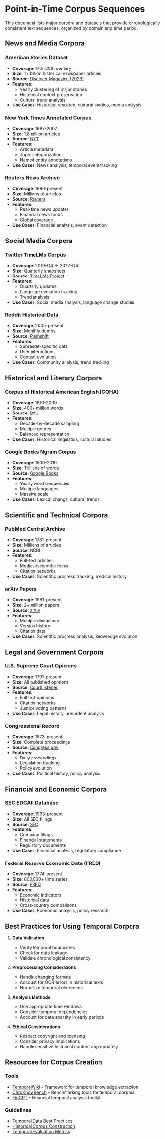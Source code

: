 # Point-in-Time Corpus Sequences

This document lists major corpora and datasets that provide chronologically consistent text sequences, organized by domain and time period.

## News and Media Corpora

### American Stories Dataset
- **Coverage**: 17th-20th century
- **Size**: 1+ billion historical newspaper articles
- **Source**: [Discover Magazine (2023)](https://discovermagazine.com)
- **Features**: 
  - Yearly clustering of major stories
  - Historical context preservation
  - Cultural trend analysis
- **Use Cases**: Historical research, cultural studies, media analysis

### New York Times Annotated Corpus
- **Coverage**: 1987-2007
- **Size**: 1.8 million articles
- **Source**: [NYT](https://catalog.ldc.upenn.edu/LDC2008T19)
- **Features**:
  - Article metadata
  - Topic categorization
  - Named entity annotations
- **Use Cases**: News analysis, temporal event tracking

### Reuters News Archive
- **Coverage**: 1996-present
- **Size**: Millions of articles
- **Source**: [Reuters](https://www.reuters.com)
- **Features**:
  - Real-time news updates
  - Financial news focus
  - Global coverage
- **Use Cases**: Financial analysis, event detection

## Social Media Corpora

### Twitter TimeLMs Corpus
- **Coverage**: 2019-Q4 → 2022-Q4
- **Size**: Quarterly snapshots
- **Source**: [TimeLMs Project](https://github.com/cardiffnlp/timelms)
- **Features**:
  - Quarterly updates
  - Language evolution tracking
  - Trend analysis
- **Use Cases**: Social media analysis, language change studies

### Reddit Historical Data
- **Coverage**: 2005-present
- **Size**: Monthly dumps
- **Source**: [Pushshift](https://pushshift.io)
- **Features**:
  - Subreddit-specific data
  - User interactions
  - Content evolution
- **Use Cases**: Community analysis, trend tracking

## Historical and Literary Corpora

### Corpus of Historical American English (COHA)
- **Coverage**: 1810-2009
- **Size**: 400+ million words
- **Source**: [BYU](https://www.english-corpora.org/coha/)
- **Features**:
  - Decade-by-decade sampling
  - Multiple genres
  - Balanced representation
- **Use Cases**: Historical linguistics, cultural studies

### Google Books Ngram Corpus
- **Coverage**: 1500-2019
- **Size**: Trillions of words
- **Source**: [Google Books](https://books.google.com/ngrams)
- **Features**:
  - Yearly word frequencies
  - Multiple languages
  - Massive scale
- **Use Cases**: Lexical change, cultural trends

## Scientific and Technical Corpora

### PubMed Central Archive
- **Coverage**: 1781-present
- **Size**: Millions of articles
- **Source**: [NCBI](https://www.ncbi.nlm.nih.gov/pmc/)
- **Features**:
  - Full-text articles
  - Medical/scientific focus
  - Citation networks
- **Use Cases**: Scientific progress tracking, medical history

### arXiv Papers
- **Coverage**: 1991-present
- **Size**: 2+ million papers
- **Source**: [arXiv](https://arxiv.org)
- **Features**:
  - Multiple disciplines
  - Version history
  - Citation data
- **Use Cases**: Scientific progress analysis, knowledge evolution

## Legal and Government Corpora

### U.S. Supreme Court Opinions
- **Coverage**: 1791-present
- **Size**: All published opinions
- **Source**: [CourtListener](https://www.courtlistener.com)
- **Features**:
  - Full text opinions
  - Citation networks
  - Justice voting patterns
- **Use Cases**: Legal history, precedent analysis

### Congressional Record
- **Coverage**: 1873-present
- **Size**: Complete proceedings
- **Source**: [Congress.gov](https://www.congress.gov)
- **Features**:
  - Daily proceedings
  - Legislation tracking
  - Policy evolution
- **Use Cases**: Political history, policy analysis

## Financial and Economic Corpora

### SEC EDGAR Database
- **Coverage**: 1993-present
- **Size**: All SEC filings
- **Source**: [SEC](https://www.sec.gov/edgar)
- **Features**:
  - Company filings
  - Financial statements
  - Regulatory documents
- **Use Cases**: Financial analysis, regulatory compliance

### Federal Reserve Economic Data (FRED)
- **Coverage**: 1774-present
- **Size**: 800,000+ time series
- **Source**: [FRED](https://fred.stlouisfed.org)
- **Features**:
  - Economic indicators
  - Historical data
  - Cross-country comparisons
- **Use Cases**: Economic analysis, policy research

## Best Practices for Using Temporal Corpora

1. **Data Validation**
   - Verify temporal boundaries
   - Check for data leakage
   - Validate chronological consistency

2. **Preprocessing Considerations**
   - Handle changing formats
   - Account for OCR errors in historical texts
   - Normalize temporal references

3. **Analysis Methods**
   - Use appropriate time windows
   - Consider temporal dependencies
   - Account for data sparsity in early periods

4. **Ethical Considerations**
   - Respect copyright and licensing
   - Consider privacy implications
   - Handle sensitive historical content appropriately

## Resources for Corpus Creation

### Tools
- [TemporalWiki](https://github.com/joeljang/temporalwiki) - Framework for temporal knowledge extraction
- [ChroKnowBench](https://github.com/ChroKnowBench) - Benchmarking tools for temporal corpora
- [FinGPT](https://github.com/fingpt) - Financial temporal analysis toolkit

### Guidelines
- [Temporal Data Best Practices](https://arxiv.org/abs/2204.14211)
- [Historical Corpus Construction](https://arxiv.org/abs/2106.15110)
- [Temporal Evaluation Metrics](https://arxiv.org/abs/2410.09870) 